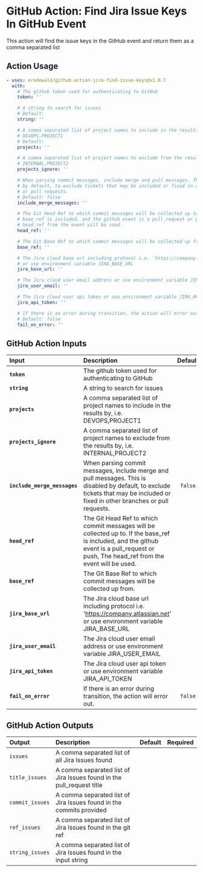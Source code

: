 <!-- start title -->

# GitHub Action: Find Jira Issue Keys In GitHub Event

<!-- end title -->
<!-- start description -->

This action will find the issue keys in the GitHub event and return them as a comma separated list

<!-- end description -->

## Action Usage

<!-- start usage -->

```yaml
- uses: erodewald/github-action-jira-find-issue-keys@v1.0.7
  with:
    # The github token used for authenticating to GitHub
    token: ''

    # A string to search for issues
    # Default:
    string: ''

    # A comma separated list of project names to include in the results by, i.e.
    # DEVOPS,PROJECT1
    # Default:
    projects: ''

    # A comma separated list of project names to exclude from the results by, i.e.
    # INTERNAL,PROJECT2
    projects_ignore: ''

    # When parsing commit messages, include merge and pull messages. This is disabled
    # by default, to exclude tickets that may be included or fixed in other branches
    # or pull requests.
    # Default: false
    include_merge_messages: ''

    # The Git Head Ref to which commit messages will be collected up to. If the
    # base_ref is included, and the github event is a pull_request or push, The
    # head_ref from the event will be used.
    head_ref: ''

    # The Git Base Ref to which commit messages will be collected up from.
    base_ref: ''

    # The Jira cloud base url including protocol i.e. 'https://company.atlassian.net'
    # or use environment variable JIRA_BASE_URL
    jira_base_url: ''

    # The Jira cloud user email address or use environment variable JIRA_USER_EMAIL
    jira_user_email: ''

    # The Jira cloud user api token or use environment variable JIRA_API_TOKEN
    jira_api_token: ''

    # If there is an error during transition, the action will error out.
    # Default: false
    fail_on_error: ''
```

<!-- end usage -->

## GitHub Action Inputs

<!-- start inputs -->

| **Input**                    | **Description**                                                                                                                                                                           | **Default** | **Required** |
| :--------------------------- | :---------------------------------------------------------------------------------------------------------------------------------------------------------------------------------------- | :---------: | :----------: |
| **`token`**                  | The github token used for authenticating to GitHub                                                                                                                                        |             |   **true**   |
| **`string`**                 | A string to search for issues                                                                                                                                                             |             |  **false**   |
| **`projects`**               | A comma separated list of project names to include in the results by, i.e. DEVOPS,PROJECT1                                                                                                |             |  **false**   |
| **`projects_ignore`**        | A comma separated list of project names to exclude from the results by, i.e. INTERNAL,PROJECT2                                                                                            |             |  **false**   |
| **`include_merge_messages`** | When parsing commit messages, include merge and pull messages. This is disabled by default, to exclude tickets that may be included or fixed in other branches or pull requests.          |   `false`   |  **false**   |
| **`head_ref`**               | The Git Head Ref to which commit messages will be collected up to. If the base_ref is included, and the github event is a pull_request or push, The head_ref from the event will be used. |             |  **false**   |
| **`base_ref`**               | The Git Base Ref to which commit messages will be collected up from.                                                                                                                      |             |  **false**   |
| **`jira_base_url`**          | The Jira cloud base url including protocol i.e. 'https://company.atlassian.net' or use environment variable JIRA_BASE_URL                                                                 |             |  **false**   |
| **`jira_user_email`**        | The Jira cloud user email address or use environment variable JIRA_USER_EMAIL                                                                                                             |             |  **false**   |
| **`jira_api_token`**         | The Jira cloud user api token or use environment variable JIRA_API_TOKEN                                                                                                                  |             |  **false**   |
| **`fail_on_error`**          | If there is an error during transition, the action will error out.                                                                                                                        |   `false`   |  **false**   |

<!-- end inputs -->

## GitHub Action Outputs

<!-- start outputs -->

| **Output**      | **Description**                                                       | **Default** | **Required** |
| :-------------- | :-------------------------------------------------------------------- | ----------- | ------------ |
| `issues`        | A comma separated list of all Jira Issues found                       |             |              |
| `title_issues`  | A comma separated list of Jira Issues found in the pull_request title |             |              |
| `commit_issues` | A comma separated list of Jira Issues found in the commits provided   |             |              |
| `ref_issues`    | A comma separated list of Jira Issues found in the git ref            |             |              |
| `string_issues` | A comma separated list of Jira Issues found in the input string       |             |              |

<!-- end outputs -->
